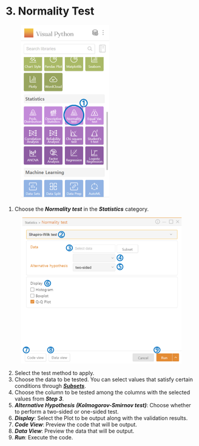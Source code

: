 # 3. Normality Test



<figure><img src="../.gitbook/assets/image (118).png" alt="" width="233"><figcaption></figcaption></figure>

1. Choose the _**Normality test**_ in the _**Statistics**_ category.



<figure><img src="../.gitbook/assets/image (119).png" alt="" width="563"><figcaption></figcaption></figure>

2. Select the test method to apply.
3. Choose the data to be tested. You can select values that satisfy certain conditions through [_**Subsets**_](../data-analysis/5.-subset.md).
4. Choose the column to be tested among the columns with the selected values from _**Step 3**_.
5. _**Alternative Hypothesis**_ _**(Kolmogorov-Smirnov test)**_: Choose whether to perform a two-sided or one-sided test.
6. _**Display**_: Select the Plot to be output along with the validation results.
7. _**Code View**_: Preview the code that will be output.
8. _**Data View**_: Preview the data that will be output.
9. _**Run**_: Execute the code.

